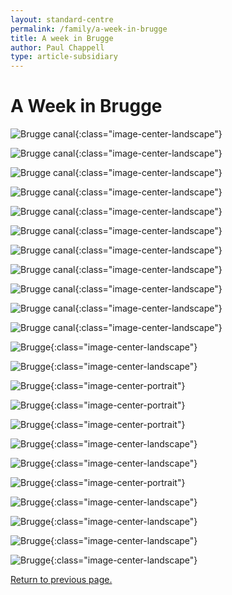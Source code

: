```yaml
---
layout: standard-centre
permalink: /family/a-week-in-brugge
title: A week in Brugge
author: Paul Chappell
type: article-subsidiary
---
```

# A Week in Brugge

![Brugge canal](/content/cat/fam/2007-to-2012-family-trips/brugge/c001.jpg){:class="image-center-landscape"}

![Brugge canal](/content/cat/fam/2007-to-2012-family-trips/brugge/c002.jpg){:class="image-center-landscape"}

![Brugge canal](/content/cat/fam/2007-to-2012-family-trips/brugge/c003.jpg){:class="image-center-landscape"}

![Brugge canal](/content/cat/fam/2007-to-2012-family-trips/brugge/c004.jpg){:class="image-center-landscape"}

![Brugge canal](/content/cat/fam/2007-to-2012-family-trips/brugge/c005.jpg){:class="image-center-landscape"}

![Brugge canal](/content/cat/fam/2007-to-2012-family-trips/brugge/c006.jpg){:class="image-center-landscape"}

![Brugge canal](/content/cat/fam/2007-to-2012-family-trips/brugge/c007.jpg){:class="image-center-landscape"}

![Brugge canal](/content/cat/fam/2007-to-2012-family-trips/brugge/c008.jpg){:class="image-center-landscape"}


![Brugge canal](/content/cat/fam/2007-to-2012-family-trips/brugge/h001.jpg){:class="image-center-landscape"}

![Brugge canal](/content/cat/fam/2007-to-2012-family-trips/brugge/h002.jpg){:class="image-center-landscape"}

![Brugge canal](/content/cat/fam/2007-to-2012-family-trips/brugge/h003.jpg){:class="image-center-landscape"}


![Brugge](/content/cat/fam/2007-to-2012-family-trips/brugge/p001.jpg){:class="image-center-landscape"}


![Brugge](/content/cat/fam/2007-to-2012-family-trips/brugge/t001.jpg){:class="image-center-landscape"}

![Brugge ](/content/cat/fam/2007-to-2012-family-trips/brugge/t003.jpg){:class="image-center-portrait"}

![Brugge ](/content/cat/fam/2007-to-2012-family-trips/brugge/t004.jpg){:class="image-center-portrait"}

![Brugge ](/content/cat/fam/2007-to-2012-family-trips/brugge/t005.jpg){:class="image-center-portrait"}

![Brugge ](/content/cat/fam/2007-to-2012-family-trips/brugge/t006.jpg){:class="image-center-landscape"}

![Brugge ](/content/cat/fam/2007-to-2012-family-trips/brugge/t007.jpg){:class="image-center-landscape"}

![Brugge ](/content/cat/fam/2007-to-2012-family-trips/brugge/t008.jpg){:class="image-center-portrait"}

![Brugge ](/content/cat/fam/2007-to-2012-family-trips/brugge/t010.jpg){:class="image-center-landscape"}

![Brugge ](/content/cat/fam/2007-to-2012-family-trips/brugge/t011.jpg){:class="image-center-landscape"}

![Brugge ](/content/cat/fam/2007-to-2012-family-trips/brugge/t013.jpg){:class="image-center-landscape"}

![Brugge ](/content/cat/fam/2007-to-2012-family-trips/brugge/t014.jpg){:class="image-center-landscape"}

[Return to previous page.](/family/trips-2007-to-2012)

